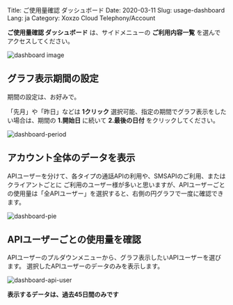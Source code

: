 Title: ご使用量確認 ダッシュボード
Date: 2020-03-11
Slug: usage-dashboard
Lang: ja
Category: Xoxzo Cloud Telephony/Account

**ご使用量確認 ダッシュボード** は、サイドメニューの **ご利用内容一覧** を選んでアクセスしてください。

![dashboard image](/images/dashboard_ja.png)

## グラフ表示期間の設定
期間の設定は、お好みで。

「先月」や「昨日」などは **1クリック** 選択可能、指定の期間でグラフ表示をしたい場合は、期間の **1.開始日** に続いて **2.最後の日付** をクリックしてください。

![dashboard-period](/images/dashboard_period_ja.png)

## アカウント全体のデータを表示
APIユーザーを分けて、各タイプの通話APIの利用や、SMSAPIのご利用、またはクライアントごとに
ご利用のユーザー様が多いと思いますが、APIユーザーごとの使用量は「全APIユーザー」を選択すると、右側の円グラフで一度に確認できます。

![dashboard-pie](/images/dashboard_pie_ja.png)

## APIユーザーごとの使用量を確認
APIユーザーのプルダウンメニューから、グラフ表示したいAPIユーザーを選びます。
選択したAPIユーザーのデータのみを表示します。

![dashboard-api-user](/images/dashboard_userselect_ja.jpg)

**表示するデータは、過去45日間のみです**

